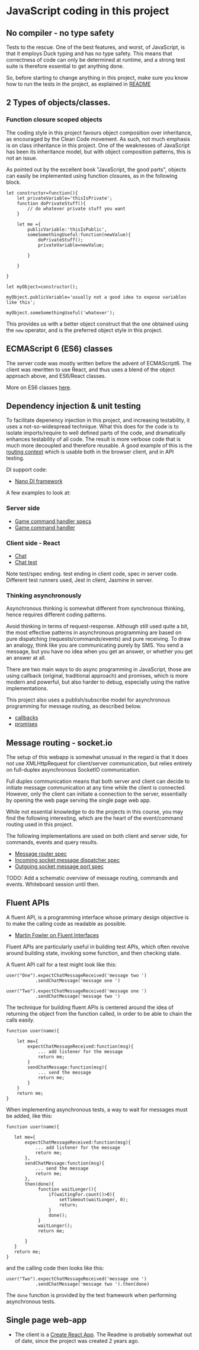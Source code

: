 # JavaScript coding in this project

## No compiler - no type safety 

Tests to the rescue. One of the best features, and worst, of JavaScript, is that it employs Duck typing and has no
type safety. This means that correctness of code can only be determined at runtime, and a strong test suite is therefore
essential to get anything done.

So, before starting to change anything in this project, make sure you know how to run the tests in the project,
as explained in [README](README.md)

## 2 Types of objects/classes.

### Function closure scoped objects

The coding style in this project favours object composition over inheritance, as encouraged by the Clean Code movement.
As such, not much emphasis is on class inheritance in this project. One of the weaknesses of JavaScript has been its
inheritance model, but with object composition patterns, this is not an issue. 

As pointed out by the excellent book "JavaScript, the good parts", objects can easily be implemented using function
closures, as in the following block.

```
let constructor=function(){
    let privateVariable='thisIsPrivate';
    function doPrivateStuff(){
        // do whatever private stuff you want
    }
    
    let me ={
        publicVariable:'thisIsPublic',
        someSomethingUseful:function(newValue){
            doPrivateStuff();
            privateVariable=newValue;
            
        }
        
    }

}

let myObject=constructor();

myObject.publicVariable='usually not a good idea to expose variables like this';

myObject.someSomethingUseful('whatever');
```

This provides us with a better object construct that the one obtained using the ```new``` operator, and is the
preferred object style in this project.

## ECMAScript 6  (ES6) classes

The server code was mostly written before the advent of ECMAScript6. The client was rewritten to use React,
and thus uses a blend of the object approach above, and ES6/React classes. 

More on ES6 classes [here](http://exploringjs.com/es6/ch_classes.html).


## Dependency injection & unit testing
 
To facilitate depenency injection in this project, and increasing testability, it uses a not-so-widespread technique.
What this does for the code is to isolate imports/require to well defined parts of the code, and dramatically enhances
testability of all code. The result is more verbose code that is much more decoupled and therefore reusable. A good
example of this is the [routing context](client/src/routing-context.js) which is usable both in the browser client,
and in API testing.

DI support code:
- [Nano DI framework](client/src/common/framework/inject.js)


A few examples to look at:
### Server side 
- [Game command handler specs](server/socket-app/tictactoe/game-command-handler.spec.js)
- [Game command handler](server/socket-app/tictactoe/game-command-handler.js)


### Client side - React
- [Chat](client/src/chat/Chat.js)
- [Chat test](client/src/chat/Chat.test.js)

Note test/spec ending. test ending in client code, spec in server code. Different test runners used, Jest in
client, Jasmine in server.


 ### Thinking asynchronously

Asynchronous thinking is somewhat different from synchronous thinking, hence requires different coding patterns.

Avoid thinking in terms of request-response. Although still used quite a bit, the most effective patterns in 
asynchronous programming are based on pure dispatching (requests/commands/events) and pure receiving. 
To draw an analogy, think like you are communicating purely by SMS. You send a message, but you have no idea
when you get an answer, or whether you get an answer at all. 


There are two main ways to do async programming in JavaScript, those are using callback (original, traditional approach)
and promises, which is more modern and powerful, but also harder to debug, especially using the native implementations.

This project also uses a publish/subscribe model for asynchronous programming for message routing, as described below.

- [callbacks](http://javascriptissexy.com/understand-javascript-callback-functions-and-use-them/)
- [promises](https://developers.google.com/web/fundamentals/primers/promises)


## Message routing - socket.io  

The setup of this webapp is somewhat unusual in the regard is that it does not use XMLHttpRequest for client/server communication,
but relies entirely on full-duplex asynchronous SocketIO communication. 

Full duplex communication means that both server and client can decide to initiate message communication at any time
while the client is connected. However, only the client can initiate a connection to the server, essentially by opening
the web page serving the single page web app.

While not essential knowledge to do the projects in this course, you may find the following interesting,
which are the heart of the event/command routing used in this project.

The following implementations are used on both client and server side, for commands, events and query results.

* [Message router spec](client/src/common/framework/message-router.spec.js)
* [Incoming socket message dispatcher spec](client/src/common/framework/incoming-socket-message-dispatcher.spec.js)
* [Outgoing socket message port spec](client/src/common/framework/outgoing-socket-io-message-port.spec.js)


TODO: Add a schematic overview of message routing, commands and events. Whiteboard session until then.

## Fluent APIs

A fluent API, is a programming interface whose primary design objective is to make the calling code as
readable as possible.

- [Martin Fowler on Fluent Interfaces](https://martinfowler.com/bliki/FluentInterface.html)

Fluent APIs are particularly useful in building test APIs, which often revolve around building state, 
invoking some function, and then checking state.

A fluent API call for a test might look like this:

```    
user("One").expectChatMessageReceived('message two ')
           .sendChatMessage('message one ')

user("Two").expectChatMessageReceived('message one ')
           .sendChatMessage('message two ')
```

The technique for building fluent APIs is centered around the idea of returning the 
object from the function called, in order to be able to chain the calls easily.

```
function user(name){

    let me={
        expectChatMessageReceived:function(msg){
            ... add listener for the message
            return me;
        }
        sendChatMessage:function(msg){
            ... send the message
            return me;    
        }
    }
    return me;
}
```

When implementing asynchronous tests, a way to wait for messages must be added, like this:

```
function user(name){

   let me={
       expectChatMessageReceived:function(msg){
           ... add listener for the message
           return me;
       },
       sendChatMessage:function(msg){
           ... send the message
           return me;    
       },
       then(done){
            function waitLonger(){
                if(waitingFor.count()>0){
                    setTimeout(waitLonger, 0);
                    return;
                }
                done();
            }
            waitLonger();
            return me;
            
       }
   }
   return me;
}
``` 

and the calling code then looks like this:

```
user("Two").expectChatMessageReceived('message one ')
           .sendChatMessage('message two ').then(done)

```

The ```done``` function is provided by the test framework when performing asynchronous tests.



## Single page web-app
-  The client is a [Create React App](https://github.com/facebookincubator/create-react-app). The Readme is probably 
somewhat out of date, since the project was created 2 years ago. 